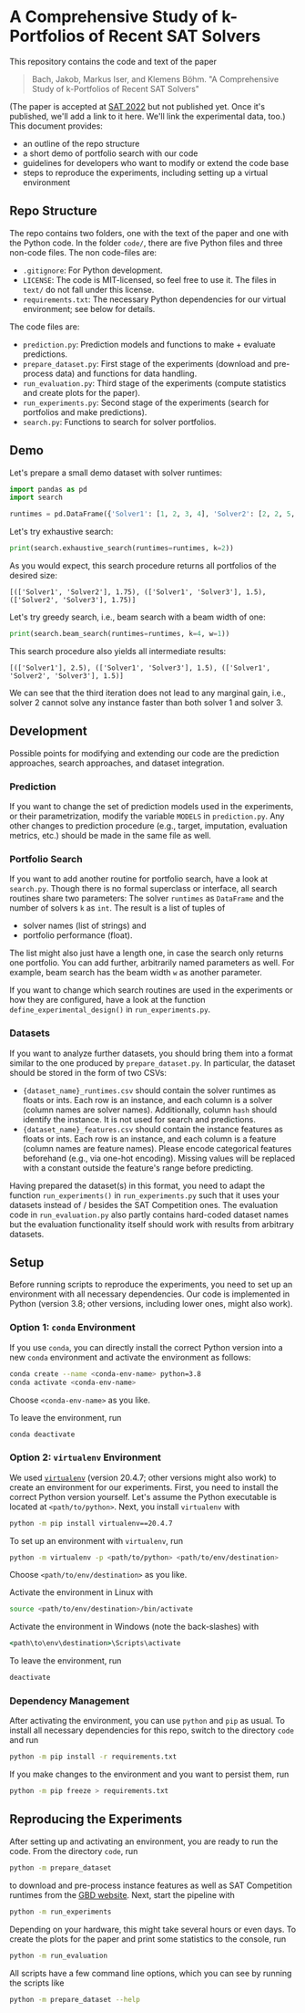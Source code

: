 # A Comprehensive Study of k-Portfolios of Recent SAT Solvers

This repository contains the code and text of the paper

> Bach, Jakob, Markus Iser, and Klemens Böhm. "A Comprehensive Study of k-Portfolios of Recent SAT Solvers"

(The paper is accepted at [SAT 2022](http://satisfiability.org/SAT22/) but not published yet.
Once it's published, we'll add a link to it here.
We'll link the experimental data, too.)
This document provides:

- an outline of the repo structure
- a short demo of portfolio search with our code
- guidelines for developers who want to modify or extend the code base
- steps to reproduce the experiments, including setting up a virtual environment

## Repo Structure

The repo contains two folders, one with the text of the paper and one with the Python code.
In the folder `code/`, there are five Python files and three non-code files.
The non code-files are:

- `.gitignore`: For Python development.
- `LICENSE`: The code is MIT-licensed, so feel free to use it.
  The files in `text/` do not fall under this license.
- `requirements.txt`: The necessary Python dependencies for our virtual environment; see below for details.

The code files are:

- `prediction.py`: Prediction models and functions to make + evaluate predictions.
- `prepare_dataset.py`: First stage of the experiments (download and pre-process data)
  and functions for data handling.
- `run_evaluation.py`: Third stage of the experiments (compute statistics and create plots for the paper).
- `run_experiments.py`: Second stage of the experiments (search for portfolios and make predictions).
- `search.py`: Functions to search for solver portfolios.

## Demo

Let's prepare a small demo dataset with solver runtimes:

```python
import pandas as pd
import search

runtimes = pd.DataFrame({'Solver1': [1, 2, 3, 4], 'Solver2': [2, 2, 5, 1], 'Solver3': [5, 3, 2, 1]})
```

Let's try exhaustive search:

```python
print(search.exhaustive_search(runtimes=runtimes, k=2))
```

As you would expect, this search procedure returns all portfolios of the desired size:

```
[(['Solver1', 'Solver2'], 1.75), (['Solver1', 'Solver3'], 1.5), (['Solver2', 'Solver3'], 1.75)]
```

Let's try greedy search, i.e., beam search with a beam width of one:

```python
print(search.beam_search(runtimes=runtimes, k=4, w=1))
```

This search procedure also yields all intermediate results:

```
[(['Solver1'], 2.5), (['Solver1', 'Solver3'], 1.5), (['Solver1', 'Solver2', 'Solver3'], 1.5)]
```

We can see that the third iteration does not lead to any marginal gain, i.e.,
solver 2 cannot solve any instance faster than both solver 1 and solver 3.

## Development

Possible points for modifying and extending our code are
the prediction approaches, search approaches, and dataset integration.

### Prediction

If you want to change the set of prediction models used in the experiments,
or their parametrization, modify the variable `MODELS` in `prediction.py`.
Any other changes to prediction procedure (e.g., target, imputation, evaluation metrics, etc.)
should be made in the same file as well.

### Portfolio Search

If you want to add another routine for portfolio search, have a look at `search.py`.
Though there is no formal superclass or interface, all search routines share two parameters:
The solver `runtimes` as `DataFrame` and the number of solvers `k` as `int`.
The result is a list of tuples of

- solver names (list of strings) and
- portfolio performance (float).

The list might also just have a length one, in case the search only returns one portfolio.
You can add further, arbitrarily named parameters as well.
For example, beam search has the beam width `w` as another parameter.

If you want to change which search routines are used in the experiments or how they are configured,
have a look at the function `define_experimental_design()` in `run_experiments.py`.

### Datasets

If you want to analyze further datasets, you should bring them into a format similar to the one
produced by `prepare_dataset.py`.
In particular, the dataset should be stored in the form of two CSVs:

- `{dataset_name}_runtimes.csv` should contain the solver runtimes as floats or ints.
  Each row is an instance, and each column is a solver (column names are solver names).
  Additionally, column `hash` should identify the instance.
  It is not used for search and predictions.
- `{dataset_name}_features.csv` should contain the instance features as floats or ints.
  Each row is an instance, and each column is a feature (column names are feature names).
  Please encode categorical features beforehand (e.g., via one-hot encoding).
  Missing values will be replaced with a constant outside the feature's range before predicting.

Having prepared the dataset(s) in this format, you need to adapt the function `run_experiments()` in
`run_experiments.py` such that it uses your datasets instead of / besides the SAT Competition ones.
The evaluation code in `run_evaluation.py` also partly contains hard-coded dataset names but the
evaluation functionality itself should work with results from arbitrary datasets.

## Setup

Before running scripts to reproduce the experiments,
you need to set up an environment with all necessary dependencies.
Our code is implemented in Python (version 3.8; other versions, including lower ones, might also work).

### Option 1: `conda` Environment

If you use `conda`, you can directly install the correct Python version into a new `conda`
environment and activate the environment as follows:

```bash
conda create --name <conda-env-name> python=3.8
conda activate <conda-env-name>
```

Choose `<conda-env-name>` as you like.

To leave the environment, run

```bash
conda deactivate
```

### Option 2: `virtualenv` Environment

We used [`virtualenv`](https://virtualenv.pypa.io/) (version 20.4.7; other versions might also work)
to create an environment for our experiments.
First, you need to install the correct Python version yourself.
Let's assume the Python executable is located at `<path/to/python>`.
Next, you install `virtualenv` with

```bash
python -m pip install virtualenv==20.4.7
```

To set up an environment with `virtualenv`, run

```bash
python -m virtualenv -p <path/to/python> <path/to/env/destination>
```

Choose `<path/to/env/destination>` as you like.

Activate the environment in Linux with

```bash
source <path/to/env/destination>/bin/activate
```

Activate the environment in Windows (note the back-slashes) with

```cmd
<path\to\env\destination>\Scripts\activate
```

To leave the environment, run

```bash
deactivate
```

### Dependency Management

After activating the environment, you can use `python` and `pip` as usual.
To install all necessary dependencies for this repo, switch to the directory `code` and run

```bash
python -m pip install -r requirements.txt
```

If you make changes to the environment and you want to persist them, run

```bash
python -m pip freeze > requirements.txt
```

## Reproducing the Experiments

After setting up and activating an environment, you are ready to run the code.
From the directory `code`, run

```bash
python -m prepare_dataset
```

to download and pre-process instance features as well as SAT Competition runtimes from
the [GBD website](https://gbd.iti.kit.edu/).
Next, start the pipeline with

```bash
python -m run_experiments
```

Depending on your hardware, this might take several hours or even days.
To create the plots for the paper and print some statistics to the console, run

```bash
python -m run_evaluation
```

All scripts have a few command line options, which you can see by running the scripts like

```bash
python -m prepare_dataset --help
```
